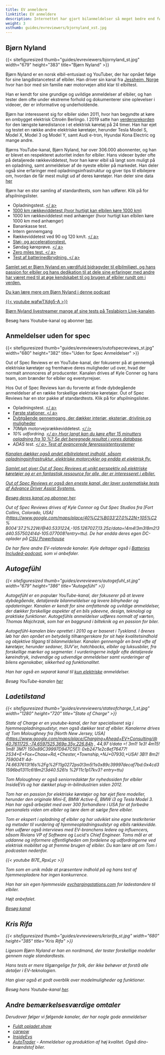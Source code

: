 ```yaml
---
title: EV anmeldere
linktitle: EV anmeldere
description: Internettet har gjort bilanmeldelser så meget bedre end før. På TV kan du få en 2-3 minutters anmeldelse af en bestemt model i nogle bilshows, men med youtube og online anmeldelser kan du få timevis af materiale til hver EV-model. EVKX.net har nogle yndlingsanmeldere til at give dig de bedste EV-anmeldelser.
weight: 3
xsthumb: guides/evreviewers/bjornyland_xst.jpg
---
```

<!-- markdownlint-disable MD033 -->
## Bjørn Nyland

{{< sitefiguresized thumb="guides/evreviewers/bjornyland_st.jpg" width="679" height="383" title="Bjørn Nyland" >}}

Bjørn Nyland er en norsk elbil-entusiast og YouTuber, der har opnået følge for sine langdistancetest af elbiler. Han driver sin kanal fra [Jessheim, Norge](https://www.google.com/maps/@60.1299626,11.1744069,783m/data=!3m1!1e3?entry=ttu)
hvor han bor med sin familie nær motorvejen altid klar til elbiltest.

Han er kendt for sine grundige og uvildige anmeldelser af elbiler, og han tester dem ofte under ekstreme forhold og dokumenterer sine oplevelser i videoer, der er informative og underholdende.

Bjørn har interesseret sig for elbiler siden 2011, hvor han begyndte at køre en ombygget elektrisk Citroën Berlingo. I 2019 satte han [verdensrekorden](https://www.youtube.com/watch?v=R-2Yj-uVeB0) for den længste køredistance i et elektrisk køretøj på 24 timer. Han har ejet og testet en række andre elektriske køretøjer, herunder Tesla Model S, Model X, Model 3 og Model Y, samt Audi e-tron, Hyundai Kona Electric og mange andre.

Bjørns YouTube-kanal, Bjørn Nyland, har over 306.000 abonnenter, og han er blevet en respekteret autoritet inden for elbiler. Hans videoer byder ofte på detaljerede rækkeviddetest, hvor han kører elbil så langt som muligt på en opladning, samt anmeldelser af de nyeste elbiler på markedet. Han deler også sine erfaringer med opladningsinfrastruktur og giver tips til elbilejere om, hvordan de får mest muligt ud af deres køretøjer. Han deler sine data [her](https://drive.google.com/drive/folders/1HOwktdiZmm40atGPwymzrxErMi1ZrKPP)

Bjørn har en stor samling af standardtests, som han udfører. Klik på <i class="bi-collection-play-fill text-black"></i> for afspilningslister.

- Opladningstest. <a href="https://www.youtube.com/playlist?list=PLqKx2qnB8Xv4PSt0Sk_9tEkZ3fh6F7_qV" target="_blank"><i class="bi-collection-play-fill text-black"></i></ a>
- 1000 km rækkeviddetest (hvor hurtigt kan elbilen køre 1000 km) <a href="https://www.youtube.com/playlist?list=PLqKx2qnB8Xv7JYxuVkc5gSVJNWxaJmUNF" target="_blank"><i class="bi- collection-play -fill text-black"></i></a>
- 1000 km rækkeviddetest med anhænger (hvor hurtigt kan elbilen køre 1000 km med anhænger)
- Banankasse test. <a href="https://www.youtube.com/playlist?list=PLqKx2qnB8Xv4S_twAZeVNXQkWIC--PapZ" target="_blank"><i class="bi-collection-play-fill text-black"></i ></a>
- Intern gennemgang
- Rækkeviddetest ved 90 og 120 km/t. <a href="https://www.youtube.com/playlist?list=PLqKx2qnB8Xv6aKC29mT8aC3YI6izOTzpF" target="_blank"><i class="bi-collection-play-fill text-black"></i></ a>
- Støj- og accelerationstest. <a href="https://www.youtube.com/playlist?list=PLqKx2qnB8Xv5AMA7O-5EE1tSB8AXrPx2e" target="_blank"><i class="bi-collection-play-fill text-black"></i> </a>
- Søndag køreprøve. <a href="https://www.youtube.com/playlist?list=PLqKx2qnB8Xv7QSOjrZHCBBei5_1EEPJKS" target="_blank"><i class="bi-collection-play-fill text-black"></i></ a>
- Zero miles test. <a href="https://www.youtube.com/playlist?list=PLqKx2qnB8Xv6ddxPVkiqQZMNyLtYjqQkq" target="_blank"><i class="bi-collection-play-fill text-black"></i></ a>
- Test af batterinedbrydning. <a href="https://www.youtube.com/playlist?list=PLqKx2qnB8Xv4jDGrgoNliG_5PaxqT9a_P" taget="_blank"><i class="bi-collection-play-fill text-black"></i></ a>

Samlet set er Bjørn Nyland en værdifuld bidragyder til elbilmiljøet, og hans passion for elbiler og hans dedikation til at dele sine erfaringer med andre har været med til at øge kendskabet til og brugen af ​​elbiler rundt om i verden.

Du kan lære mere om Bjørn Nyland i denne podcast

{{< youtube wafwTXdg5-A >}}

Bjørn Nyland livestreamer mange af sine tests på [Teslabjorn Live-kanalen](https://www.youtube.com/@TeslabjornLive24).

Besøg hans Youtube-kanal og abonner [her](https://www.youtube.com/@bjornnyland).

## Anmeldelser uden for spec

{{< sitefiguresized thumb="guides/evreviewers/outofspecreviews_st.jpg" width="680" height="382" title="Uden for Spec Anmeldelser" >}}

Out of Spec Reviews er en YouTube-kanal, der fokuserer på at gennemgå elektriske køretøjer og fremhæve deres muligheder ud over, hvad der normalt annonceres af producenter. Kanalen drives af Kyle Conner og hans team, som brænder for elbiler og eventyrrejser.

Hos Out of Spec Reviews kan du forvente at finde dybdegående anmeldelser af en række forskellige elektriske køretøjer.
Out of Spec Reviews har en stor pakke af standardtests. Klik på <i class="bi-collection-play-fill text-black"></i> for afspilningslister.

- Opladningstest. <a href="https://www.youtube.com/playlist?list=PLVa4b_Vn4gbCM9DepIl6Ms1WENgEmki1b" target="_blank"><i class="bi-collection-play-fill text-black"></i></ a>
- Første stationer. <a href="https://www.youtube.com/playlist?list=PLVa4b_Vn4gbBWaieOY6Z_zd37XlbHvsG6" target="_blank"><i class="bi-collection-play-fill text-black"></i></ a>
- Dybtgående gennemgang, der dækker interiør, eksteriør, drivlinje og muligheder <a href="https://www.youtube.com/playlist?list=PLVa4b_Vn4gbCcL-FHtFY9837w0Hw5mAiG" target="_blank"><i class="bi -collection - play-fill text-black"></i></a>
- 70Mph motorvejsrækkeviddetest. <a href="https://www.youtube.com/playlist?list=PLVa4b_Vn4gbC-i-UCr10bnI3zwbnAm7kU" target="_blank"><i class="bi-collection-play-fill text-black"></ i></a>
- 10% udfordring. <a href="https://www.youtube.com/playlist?list=PLVa4b_Vn4gbCaQZul0c2KxJnRaH8uxZ4I" target="_blank"><i class="bi-collection-play-fill text-black"></i></ a> Hvor langt kan du køre efter 15 minutters opladning fra 10 %? [Se det beregnede resultat i vores database](/evsearch/?sortOrder=Køreafstand120kmhCharged10Percent15Min).
- ADAS test. <a href="https://www.youtube.com/playlist?list=PLVa4b_Vn4gbBRwZoFf2rrenzUwsKU0jZk" target="_blank"><i class="bi-collection-play-fill text-black"></i></ a> Test af avancerede førerassistentsystemer

Kanalen dækker også andet elbilrelateret indhold, såsom opladningsinfrastruktur, elektriske motorcykler og endda et elektrisk fly.

Samlet set giver Out of Spec Reviews et unikt perspektiv på elektriske køretøjer og er en fantastisk ressource for alle, der er interesseret i elbiler.

Out of Spec Reviews er også den eneste kanal, der laver systematiske tests af Advance Driver Assist Systems.

Besøg deres kanal og abonner [her](https://www.youtube.com/@OutofSpecReviews/videos).

Out of Spec Reviews drives af Kyle Connor og Out Spec Studios fra [Fort Collins, Colorado, USA](https://www.google.com/maps/place/40%C2%B033'27.0%22N+105%C2 % B004'37.2%22W/@40.5331224,-105.1267027,13.25z/data=!4m4!3m3!8m2!3d40.5575024!4d-105.077008?entry=ttu).
De har endda deres egen DC-oplader på [CSU Powerhouse](https://www.google.com/maps/@40.5942626,-105.0753647,74m/data=!3m1!1e3?entry=ttu)

De har flere andre EV-relaterede kanaler. Kyle deltager også i [Batteries Included-podcast](https://www.youtube.com/channel/UC8t6qd-ss-pTvi0bqVzYGog), som vi anbefaler.

## Autogefühl

{{< sitefiguresized thumb="guides/evreviewers/autogefuhl_st.jpg" width="679" height="386" title="Autogefühl" >}}

Autogefühl er en populær YouTube-kanal, der fokuserer på at levere dybdegående, detaljerede bilanmeldelser og levere bilnyheder og opdateringer. Kanalen er kendt for sine omfattende og uvildige anmeldelser, der dækker forskellige aspekter af en bils ydeevne, design, teknologi og praktiske funktioner. Autogefühls anmeldelser udføres normalt af værten, Thomas Majchrzak, som har en baggrund i bilteknik og en passion for biler.

Autogefühl-kanalen blev oprettet i 2010 og er baseret i Tyskland. I årenes løb har den opnået en betydelig tilhængerskare for sit høje kvalitetsindhold og objektive tilgang til bilanmeldelser. Kanalen gennemgår en bred vifte af køretøjer, herunder sedaner, SUV'er, hatchbacks, elbiler og luksusbiler, fra forskellige mærker og segmenter. I vurderingerne indgår ofte detaljerede køreindtryk, indvendige og udvendige anmeldelser samt vurderinger af bilens egenskaber, sikkerhed og funktionalitet.

Han har også en separat kanal til <a href="https://www.youtube.com/@only_ev" target="_blank">kun elektriske</a> anmeldelser.

Besøg YouTube-kanalen [her](https://www.youtube.com/@autogefuehl/videos)

## Ladetilstand

{{< sitefiguresized thumb="guides/evreviewers/stateofcharge_1_st.jpg" width="1280" height="720" title="State of Charge" >}}

State of Charge er en youtube-kanal, der har specialiseret sig i hjemmeopladningsudstyr, men også dækker test af elbiler. Kanalerne drives af Tom Moloughney fra [North New Jersey, USA](https://www.google.com/maps/place/Charging+Ahead+EV+Consulting/@40.7611725,-74.6597525,369a,35y,226.84h , 44,97 t/data =! 3m1! 1e3! 4m15! 1m8! 3M7! 1S0x89C39997D947C5E1: 0xb2471e2c8ef76477! 2S34+E+Fox+Chase+Rd,+Chester,+Township,+NJ+07930,+USA! 3B1! 8m2! 7590041! 4d-74.6637613!16s%2Fg%2F11g0272ps0!3m5!1s0x89c39997decaf7bd:0x4cd31596bd1311c6!8m2!3d40.526!s %2F11c1p17kv3? entry=ttu)

Tom Moloughney er også seniorredaktør for nyhedssiden for elbiler InsideEVs og har dækket plug-in-bilindustrien siden 2012.

Tom har en passion for elektriske køretøjer og har ejet flere modeller, herunder den originale Mini-E, BMW Active-E, BMW i3 og Tesla Model 3. Han har også arbejdet med over 300 forhandlere i USA for at forbedre personalets viden om elbiler og lære dem at sælge flere elbiler.

Tom er ekspert i opladning af elbiler og har udviklet sine egne testkriterier og metoder til vurdering af hjemmeopladningsudstyr og elbils rækkevidde. Han udfører også interviews med EV-branchens ledere og influencers, såsom Rivians VP of Software og Lucid's Chief Engineer. Toms mål er at uddanne og informere offentligheden om fordelene og udfordringerne ved elektrisk mobilitet og at fremme brugen af ​​elbiler. Du kan lære alt om Tom i podcasten nedenfor.

{{< youtube 8l7E_RpxLyc >}}

Tom som en unik måde at præsentere indhold på og hans test af hjemmeopladere har ingen konkurrence.

Han har sin egen hjemmeside [evchargingstations.com](https://evchargingstations.com/) for ladestandere til elbiler.

Højt anbefalet.

[Besøg kanal](https://www.youtube.com/@StateOfChargeWithTomMoloughney)
## Kris Rifa

{{< sitefiguresized thumb="guides/evreviewers/krisrifa_st.jpg" width="680" height="385" title="Kris Rifa" >}}

Ligesom Bjørn Nyland er han en nordmand, der tester forskellige modeller gennem nogle standardtests.

Hans tests er mere tilgængelige for folk, der ikke behøver at forstå alle detaljer i EV-teknologien.

Han giver også et godt overblik over modelmuligheder og funktioner.

Besøg hans Youtube-kanal [her](https://www.youtube.com/c/krisrifa).

## Andre bemærkelsesværdige omtaler

Derudover følger vi følgende kanaler, der har nogle gode anmeldelser

- [Fuldt opladet show](https://www.youtube.com/fullychargedshow)
- [carwow](https://www.youtube.com/@carwow)
- [InsideEvs](https://www.youtube.com/@InsideEVsUS)
- [AutoTrader](https://www.youtube.com/@AutoTraderTV) - Anmeldelser og produktion af høj kvalitet. Også dino-brændstof biler.